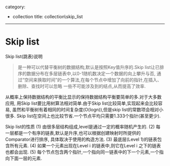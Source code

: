 category: 
- collection
title: collection\skip_list
---
# Skip list

Skip list(跳表)说明

> 是一种可以代替平衡树的数据结构,默认是按照Key值升序的.Skip list让已排序的数据分布在多层链表中,以0-1随机数决定一个数据的向上攀升与否,
通过“空间来换取时间”的一个算法,在每个节点中增加了向前的指针,在插入、删除、查找时可以忽略
一些不可能涉及到的结点,从而提高了效率.

从概率上保持数据结构的平衡比显示的保持数据结构平衡要简单的多.对于大多数应用,
用Skip list要比用树算法相对简单.由于Skip list比较简单,实现起来会比较容易,
虽然和平衡树有着相同的时间复杂度(O(logn)),但是skip list的常数项会相对小很多.
Skip list在空间上也比较节省.一个节点平均只需要1.333个指针(甚至更少).

Skip list的性质
(1) 由很多层结构组成,level是通过一定的概率随机产生的.
(2) 每一层都是一个有序的链表,默认是升序,也可以根据创建映射时所提供的Comparator进行排序,
    具体取决于使用的构造方法.
(3) 最底层(Level 1)的链表包含所有元素.
(4) 如果一个元素出现在Level i 的链表中,则它在Level i 之下的链表也都会出现.
(5) 每个节点包含两个指针,一个指向同一链表中的下一个元素,一个指向下面一层的元素.